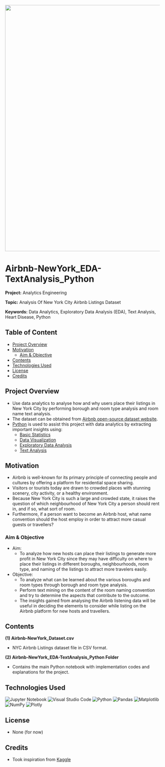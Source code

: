 <p align="center">
    <img width="800" src="https://miro.medium.com/max/1500/1*8Zcspj5yuoU5jsMv1xL7cg.png">
</p>

# Airbnb-NewYork_EDA-TextAnalysis_Python

**Project:** Analytics Engineering

**Topic:** Analysis Of New York City Airbnb Listings Dataset

**Keywords:** Data Analytics, Exploratory Data Analysis (EDA), Text Analysis, Heart Disease, Python



## Table of Content
- [Project Overview](#Project-Overview)
- [Motivation](#Motivation)
  - [Aim & Objective](#Aim--Objective)
- [Contents](#Contents)
- [Technologies Used](#Technologies-Used)
- [License](#License)
- [Credits](#Credits)



## Project Overview
- Use data analytics to analyse how and why users place their listings in New York City by performing borough and room type analysis and room name text analysis.
- The dataset can be obtained from [Airbnb open-source dataset website](http://insideairbnb.com/get-the-data/).
- [Python](https://www.python.org/) is used to assist this project with data analytics by extracting important insights using: 
  - [Basic Statistics](https://en.wikipedia.org/wiki/Statistics)
  - [Data Visualization](https://en.wikipedia.org/wiki/Data_and_information_visualization)
  - [Exploratory Data Analysis](https://en.wikipedia.org/wiki/Exploratory_data_analysis)
  - [Text Analysis](https://en.wikipedia.org/w/index.php?title=Text_analysis&redirect=no)



## Motivation
- Airbnb is well-known for its primary principle of connecting people and cultures by offering a platform for residential space sharing.
- Visitors or tourists today are drawn to crowded places with stunning scenery, city activity, or a healthy environment.
- Because New York City is such a large and crowded state, it raises the question of which neighbourhood of New York City a person should rent in, and if so, what sort of room.
- Furthermore, if a person want to become an Airbnb host, what name convention should the host employ in order to attract more casual guests or travellers?



### Aim & Objective
- Aim: 
  - To analyze how new hosts can place their listings to generate more profit in New York City since they may have difficulty on where to place their listings in different boroughs, neighbourhoods, room type, and naming of the listings to attract more travelers easily.
- Objective: 
    - To analyze what can be learned about the various boroughs and room types through borough and room type analysis.
    - Perform text mining on the content of the room naming convention and try to determine the aspects that contribute to the outcome.
    - The insights gained from analysing the Airbnb listening data will be useful in deciding the elements to consider while listing on the Airbnb platform for new hosts and travellers.



## Contents
**(1) Airbnb-NewYork_Dataset.csv**
  - NYC Airbnb Listings dataset file in CSV format.

**(2) Airbnb-NewYork_EDA-TextAnalysis_Python Folder**
  - Contains the main Python notebook with implementation codes and explanations for the project.



## Technologies Used
<p </p>

![Jupyter Notebook](https://img.shields.io/badge/jupyter-%23FA0F00.svg?style=for-the-badge&logo=jupyter&logoColor=white)
![Visual Studio Code](https://img.shields.io/badge/Visual%20Studio%20Code-0078d7.svg?style=for-the-badge&logo=visual-studio-code&logoColor=white)
![Python](https://img.shields.io/badge/python-3670A0?style=for-the-badge&logo=python&logoColor=ffdd54)
![Pandas](https://img.shields.io/badge/pandas-%23150458.svg?style=for-the-badge&logo=pandas&logoColor=white)
![Matplotlib](https://img.shields.io/badge/Matplotlib-%23#ffffff.svg?style=for-the-badge&logo=Matplotlib&logoColor=white)
![NumPy](https://img.shields.io/badge/numpy-%23013243.svg?style=for-the-badge&logo=numpy&logoColor=white)
![Plotly](https://img.shields.io/badge/Plotly-%233F4F75.svg?style=for-the-badge&logo=plotly&logoColor=white)

<p </p>



## License
- None (for now)



## Credits
- Took inspiration from [Kaggle](https://www.kaggle.com/)



